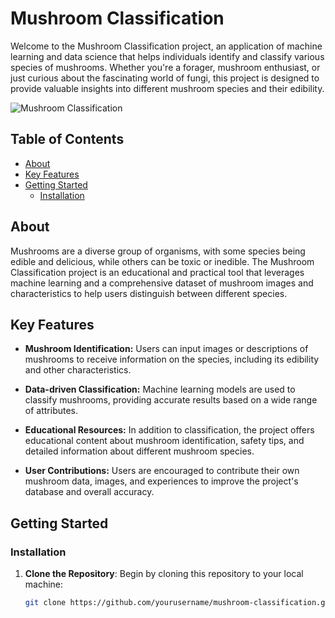 # Mushroom Classification

Welcome to the Mushroom Classification project, an application of machine learning and data science that helps individuals identify and classify various species of mushrooms. Whether you're a forager, mushroom enthusiast, or just curious about the fascinating world of fungi, this project is designed to provide valuable insights into different mushroom species and their edibility.

![Mushroom Classification](images/mushroom-classification.png)

## Table of Contents

- [About](#about)
- [Key Features](#key-features)
- [Getting Started](#getting-started)
  - [Installation](#installation)
  
## About

Mushrooms are a diverse group of organisms, with some species being edible and delicious, while others can be toxic or inedible. The Mushroom Classification project is an educational and practical tool that leverages machine learning and a comprehensive dataset of mushroom images and characteristics to help users distinguish between different species.

## Key Features

- **Mushroom Identification:** Users can input images or descriptions of mushrooms to receive information on the species, including its edibility and other characteristics.

- **Data-driven Classification:** Machine learning models are used to classify mushrooms, providing accurate results based on a wide range of attributes.

- **Educational Resources:** In addition to classification, the project offers educational content about mushroom identification, safety tips, and detailed information about different mushroom species.

- **User Contributions:** Users are encouraged to contribute their own mushroom data, images, and experiences to improve the project's database and overall accuracy.

## Getting Started

### Installation

1. **Clone the Repository**: Begin by cloning this repository to your local machine:
   ```bash
   git clone https://github.com/yourusername/mushroom-classification.git
